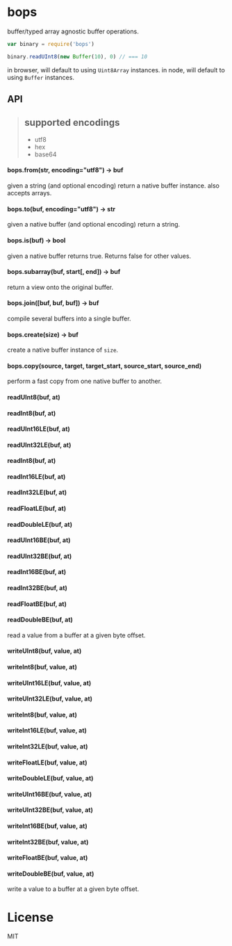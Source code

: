 # bops

buffer/typed array agnostic buffer operations.

```javascript
var binary = require('bops')

binary.readUInt8(new Buffer(10), 0) // === 10

```

in browser, will default to using `Uint8Array` instances.
in node, will default to using `Buffer` instances.

## API

> ## supported encodings
> * utf8
> * hex
> * base64

#### bops.from(str, encoding="utf8") -> buf

given a string (and optional encoding) return a native buffer instance.
also accepts arrays.

#### bops.to(buf, encoding="utf8") -> str

given a native buffer (and optional encoding) return a string.

#### bops.is(buf) -> bool

given a native buffer returns true.  Returns false for other values.

#### bops.subarray(buf, start[, end]) -> buf

return a view onto the original buffer.

#### bops.join([buf, buf, buf]) -> buf

compile several buffers into a single buffer.

#### bops.create(size) -> buf

create a native buffer instance of `size`.

#### bops.copy(source, target, target_start, source_start, source_end)

perform a fast copy from one native buffer to another.

#### readUInt8(buf, at)
#### readInt8(buf, at)
#### readUInt16LE(buf, at)
#### readUInt32LE(buf, at)
#### readInt8(buf, at)
#### readInt16LE(buf, at)
#### readInt32LE(buf, at)
#### readFloatLE(buf, at)
#### readDoubleLE(buf, at)
#### readUInt16BE(buf, at)
#### readUInt32BE(buf, at)
#### readInt16BE(buf, at)
#### readInt32BE(buf, at)
#### readFloatBE(buf, at)
#### readDoubleBE(buf, at)

read a value from a buffer at a given byte offset.

#### writeUInt8(buf, value, at)
#### writeInt8(buf, value, at)
#### writeUInt16LE(buf, value, at)
#### writeUInt32LE(buf, value, at)
#### writeInt8(buf, value, at)
#### writeInt16LE(buf, value, at)
#### writeInt32LE(buf, value, at)
#### writeFloatLE(buf, value, at)
#### writeDoubleLE(buf, value, at)
#### writeUInt16BE(buf, value, at)
#### writeUInt32BE(buf, value, at)
#### writeInt16BE(buf, value, at)
#### writeInt32BE(buf, value, at)
#### writeFloatBE(buf, value, at)
#### writeDoubleBE(buf, value, at)

write a value to a buffer at a given byte offset.

# License

MIT
